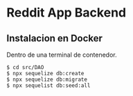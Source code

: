 # Reddit App Backend

## Instalacion en Docker

Dentro de una terminal de contenedor.

```
$ cd src/DAO
$ npx sequelize db:create
$ npx sequelize db:migrate
$ npx sequelist db:seed:all 
```